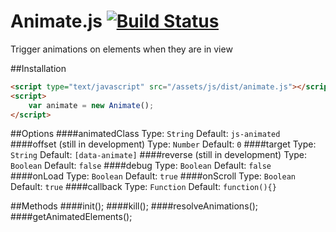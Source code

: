 # Animate.js [![Build Status](https://travis-ci.org/jshjohnson/animate.js.svg?branch=develop)](https://travis-ci.org/jshjohnson/animate.js)

Trigger animations on elements when they are in view

##Installation
```html
<script type="text/javascript" src="/assets/js/dist/animate.js"></script>
<script>
    var animate = new Animate();
</script>
```

##Options
####animatedClass
Type: `String` Default: `js-animated`
####offset (still in development)
Type: `Number` Default: `0`
####target
Type: `String` Default: `[data-animate]`
####reverse (still in development)
Type: `Boolean` Default: `false`
####debug
Type: `Boolean` Default: `false`
####onLoad
Type: `Boolean` Default: `true`
####onScroll
Type: `Boolean` Default: `true`
####callback
Type: `Function` Default: `function(){}`

##Methods
####init();
####kill();
####resolveAnimations();
####getAnimatedElements();
